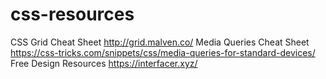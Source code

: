 # css-resources

CSS Grid Cheat Sheet http://grid.malven.co/
Media Queries Cheat Sheet https://css-tricks.com/snippets/css/media-queries-for-standard-devices/
Free Design Resources https://interfacer.xyz/
